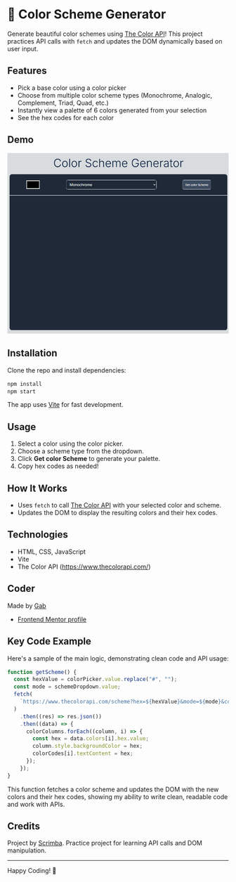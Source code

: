 # 🎨 Color Scheme Generator

Generate beautiful color schemes using [The Color API](https://www.thecolorapi.com/)! This project practices API calls with `fetch` and updates the DOM dynamically based on user input.

## Features

- Pick a base color using a color picker
- Choose from multiple color scheme types (Monochrome, Analogic, Complement, Triad, Quad, etc.)
- Instantly view a palette of 6 colors generated from your selection
- See the hex codes for each color

## Demo

![Color Scheme Generator Screenshot](/images/Screenshot%202025-08-10%20151910.png) <!-- Add screenshot if available -->

## Installation

Clone the repo and install dependencies:

```bash
npm install
npm start
```

The app uses [Vite](https://vitejs.dev/) for fast development.

## Usage

1. Select a color using the color picker.
2. Choose a scheme type from the dropdown.
3. Click **Get color Scheme** to generate your palette.
4. Copy hex codes as needed!

## How It Works

- Uses `fetch` to call [The Color API](https://www.thecolorapi.com/scheme) with your selected color and scheme.
- Updates the DOM to display the resulting colors and their hex codes.

## Technologies

- HTML, CSS, JavaScript
- Vite
- The Color API (https://www.thecolorapi.com/)

## Coder

Made by [Gab](https://github.com/CiaoGab)

- [Frontend Mentor profile](https://www.frontendmentor.io/profile/CiaoGab)

## Key Code Example

Here's a sample of the main logic, demonstrating clean code and API usage:

```js
function getScheme() {
  const hexValue = colorPicker.value.replace("#", "");
  const mode = schemeDropdown.value;
  fetch(
    `https://www.thecolorapi.com/scheme?hex=${hexValue}&mode=${mode}&count=${colorColumns.length}`
  )
    .then((res) => res.json())
    .then((data) => {
      colorColumns.forEach((column, i) => {
        const hex = data.colors[i].hex.value;
        column.style.backgroundColor = hex;
        colorCodes[i].textContent = hex;
      });
    });
}
```

This function fetches a color scheme and updates the DOM with the new colors and their hex codes, showing my ability to write clean, readable code and work with APIs.

## Credits

Project by [Scrimba](https://scrimba.com/). Practice project for learning API calls and DOM manipulation.

---

Happy Coding! 💜
